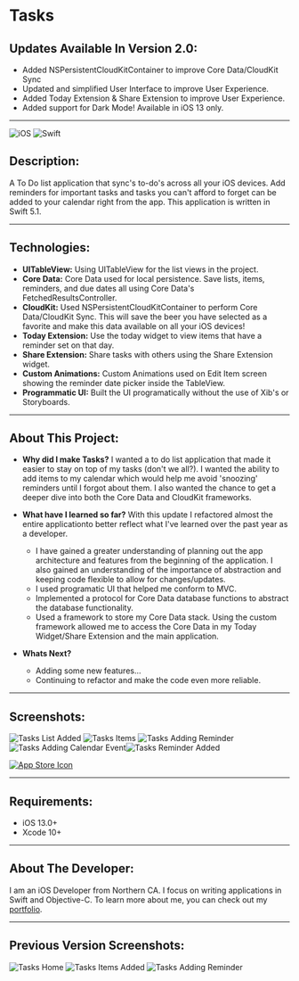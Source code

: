 # Tasks
## Updates Available In Version 2.0:
* Added NSPersistentCloudKitContainer to improve Core Data/CloudKit Sync
* Updated and simplified User Interface to improve User Experience.
* Added Today Extension & Share Extension to improve User Experience.
* Added support for Dark Mode! Available in iOS 13 only.

***

![iOS](https://camo.githubusercontent.com/be4ac65adac5e6b3d4471f37169496f617e7a544/68747470733a2f2f696d672e736869656c64732e696f2f62616467652f506c6174666f726d2d694f532d6c69676874677265792e737667) ![Swift](https://camo.githubusercontent.com/e92bf630e2a25eeecfe64818a7a3ff05b862bfb8/68747470733a2f2f696d672e736869656c64732e696f2f62616467652f5377696674253230352e302d627269676874677265656e2e737667)
## Description:
A To Do list application that sync's to-do's across all your iOS devices. Add reminders for important tasks and tasks you can't afford to forget can be added to your calendar right from the app. This application is written in Swift 5.1.
***
## Technologies: 
* **UITableView:** Using UITableView for the list views in the project. 
* **Core Data:** Core Data used for local persistence. Save lists, items, reminders, and due dates all using Core Data's FetchedResultsController.
* **CloudKit:** Used NSPersistentCloudKitContainer to perform Core Data/CloudKit Sync. This will save the beer you have selected as a favorite and make this data available on all your iOS devices!
* **Today Extension:** Use the today widget to view items that have a reminder set on that day. 
* **Share Extension:** Share tasks with others using the Share Extension widget.
* **Custom Animations:** Custom Animations used on Edit Item screen showing the reminder date picker inside the TableView. 
* **Programmatic UI:** Built the UI programatically without the use of Xib's or Storyboards.

***
## About This Project: 
- **Why did I make Tasks?** I wanted a to do list application that made it easier to stay on top of my tasks (don't we all?). I wanted the ability to add items to my calendar which would help me avoid 'snoozing' reminders until I forgot about them. I also wanted the chance to get a deeper dive into both the Core Data and CloudKit frameworks.

- **What have I learned so far?** With this update I refactored almost the entire applicationto better reflect what I've learned over the past year as a developer.
  * I have gained a greater understanding of planning out the app architecture and features from the beginning of the application. I also gained an understanding of the importance of abstraction and keeping code flexible to allow for changes/updates. 
  * I used programatic UI that helped me conform to MVC. 
  * Implemented a protocol for Core Data database functions to abstract the database functionality.
  * Used a framework to store my Core Data stack. Using the custom framework allowed me to access the Core Data in my Today Widget/Share Extension and the main application.
  
- **Whats Next?** 
  * Adding some new features... 
  * Continuing to refactor and make the code even more reliable.

***
## Screenshots:
![Tasks List Added](Images/ListAddedGitHub_Dark.png) ![Tasks Items](Images/ItemsShowingGitHub_Dark.png) ![Tasks Adding Reminder](Images/SetReminderGitHub_Dark.png)![Tasks Adding Calendar Event](Images/AddToCalendarGitHub_Dark.png)![Tasks Reminder Added](Images/RemindersAddedGitHub_Dark.png)

[![App Store Icon](Images/AppStoreBlackGithub.png)](https://itunes.apple.com/us/app/tasks/id1378039351?mt=8)
***
## Requirements:
* iOS 13.0+
* Xcode 10+
***
## About The Developer:
I am an iOS Developer from Northern CA. I focus on writing applications in Swift and Objective-C. To learn more about me, you can check out my [portfolio](https://dylanmccarthyios.com).

***
## Previous Version Screenshots:
![Tasks Home](Images/TasksBlankHomeGithub.png) ![Tasks Items Added](Images/TasksListWithItemsGithub.png) ![Tasks Adding Reminder](Images/TasksAddingReminderGithub.png)

